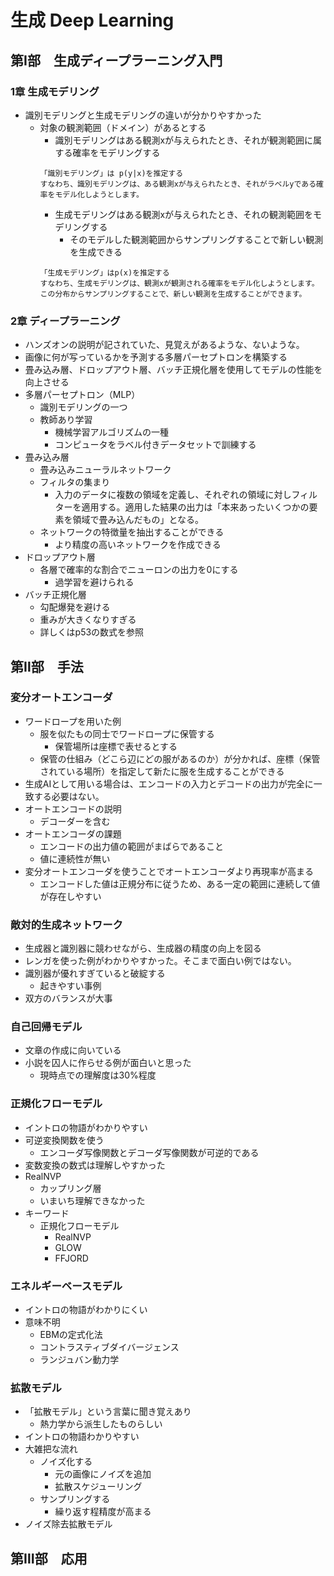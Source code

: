 # 生成 Deep Learning

## 第Ⅰ部　生成ディープラーニング入門

### 1章 生成モデリング

* 識別モデリングと生成モデリングの違いが分かりやすかった
  * 対象の観測範囲（ドメイン）があるとする
    * 識別モデリングはある観測xが与えられたとき、それが観測範囲に属する確率をモデリングする
    ```
    「識別モデリング」は p(y|x)を推定する
    すなわち、識別モデリングは、ある観測xが与えられたとき、それがラベルyである確率をモデル化しようとします。
    ```
    * 生成モデリングはある観測xが与えられたとき、それの観測範囲をモデリングする
      * そのモデルした観測範囲からサンプリングすることで新しい観測を生成できる
    ```
    「生成モデリング」はp(x)を推定する
    すなわち、生成モデリングは、観測xが観測される確率をモデル化しようとします。この分布からサンプリングすることで、新しい観測を生成することができます。
    ```

### 2章 ディープラーニング

* ハンズオンの説明が記されていた、見覚えがあるような、ないような。
* 画像に何が写っているかを予測する多層パーセプトロンを構築する
* 畳み込み層、ドロップアウト層、バッチ正規化層を使用してモデルの性能を向上させる
* 多層パーセプトロン（MLP）
  * 識別モデリングの一つ
  * 教師あり学習
    * 機械学習アルゴリズムの一種
    * コンピュータをラベル付きデータセットで訓練する
* 畳み込み層
  * 畳み込みニューラルネットワーク
  * フィルタの集まり
    * 入力のデータに複数の領域を定義し、それぞれの領域に対しフィルターを適用する。適用した結果の出力は「本来あったいくつかの要素を領域で畳み込んだもの」となる。
  * ネットワークの特徴量を抽出することができる
    * より精度の高いネットワークを作成できる
* ドロップアウト層
  * 各層で確率的な割合でニューロンの出力を0にする
    * 過学習を避けられる
* バッチ正規化層
  * 勾配爆発を避ける
  * 重みが大きくなりすぎる
  * 詳しくはp53の数式を参照

## 第Ⅱ部　手法

### 変分オートエンコーダ

* ワードロープを用いた例
  * 服を似たもの同士でワードロープに保管する
    * 保管場所は座標で表せるとする
  * 保管の仕組み（どこら辺にどの服があるのか）が分かれば、座標（保管されている場所）を指定して新たに服を生成することができる
* 生成AIとして用いる場合は、エンコードの入力とデコードの出力が完全に一致する必要はない。
* オートエンコードの説明
  * デコーダーを含む
* オートエンコーダの課題
  * エンコードの出力値の範囲がまばらであること
  * 値に連続性が無い
* 変分オートエンコーダを使うことでオートエンコーダより再現率が高まる
  * エンコードした値は正規分布に従うため、ある一定の範囲に連続して値が存在しやすい

### 敵対的生成ネットワーク

* 生成器と識別器に競わせながら、生成器の精度の向上を図る
* レンガを使った例がわかりやすかった。そこまで面白い例ではない。
* 識別器が優れすぎていると破綻する
  * 起きやすい事例
* 双方のバランスが大事


### 自己回帰モデル

* 文章の作成に向いている
* 小説を囚人に作らせる例が面白いと思った
  * 現時点での理解度は30%程度


### 正規化フローモデル

* イントロの物語がわかりやすい
* 可逆変換関数を使う
  * エンコーダ写像関数とデコーダ写像関数が可逆的である
* 変数変換の数式は理解しやすかった
* RealNVP
  * カップリング層
  * いまいち理解できなかった
* キーワード
  * 正規化フローモデル
    * RealNVP
    * GLOW
    * FFJORD

### エネルギーベースモデル

* イントロの物語がわかりにくい
* 意味不明
  * EBMの定式化法
  * コントラスティブダイバージェンス
  * ランジュバン動力学

### 拡散モデル

* 「拡散モデル」という言葉に聞き覚えあり
  * 熱力学から派生したものらしい
* イントロの物語わかりやすい
* 大雑把な流れ
  * ノイズ化する
    * 元の画像にノイズを追加
    * 拡散スケジューリング
  * サンプリングする
    * 繰り返す程精度が高まる
* ノイズ除去拡散モデル

## 第Ⅲ部　応用

